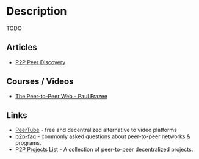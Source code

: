 # Description

TODO


## Articles

- [P2P Peer Discovery](https://jsantell.com/p2p-peer-discovery/)


## Courses / Videos

- [The Peer-to-Peer Web - Paul Frazee](https://youtu.be/-ep0ZIe6i10)


## Links

- [PeerTube](https://joinpeertube.org/) - free and decentralized alternative to video platforms
- [p2p-faq](https://github.com/hackergrrl/p2p-faq) - commonly asked questions about peer-to-peer networks & programs.
- [P2P Projects List](https://github.com/moshest/p2p-index) - A collection of peer-to-peer decentralized projects.
